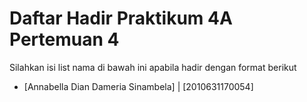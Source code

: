 # Daftar Hadir Praktikum 4A Pertemuan 4
Silahkan isi list nama di bawah ini apabila hadir dengan format berikut

- [Annabella Dian Dameria Sinambela] | [2010631170054]
